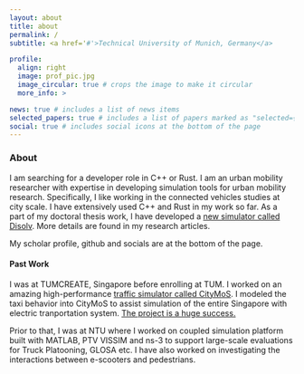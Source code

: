 ```yaml
---
layout: about
title: about
permalink: /
subtitle: <a href='#'>Technical University of Munich, Germany</a>

profile:
  align: right
  image: prof_pic.jpg
  image_circular: true # crops the image to make it circular
  more_info: >

news: true # includes a list of news items
selected_papers: true # includes a list of papers marked as "selected={true}"
social: true # includes social icons at the bottom of the page
---
```


### About

I am searching for a developer role in C++ or Rust.
I am an urban mobility researcher with expertise in developing simulation tools for urban mobility research. 
Specifically, I like working in the connected vehicles studies at city scale.
I have extensively used C++ and Rust in my work so far.
As a part of my doctoral thesis work, I have developed a [new simulator called Disolv](https://disolv.dev).
More details are found in my research articles.

My scholar profile, github and socials are at the bottom of the page.

#### Past Work

I was at TUMCREATE, Singapore before enrolling at TUM. I worked on an amazing high-performance [traffic simulator called CityMoS](https://citymos.net). I modeled the taxi behavior into CityMoS to assist simulation of the entire Singapore with electric tranportation system. [The project is a huge success.](https://www.tum-create.edu.sg/news/tumcreate-researchers-recognised-contributions-singapores-2040-vision-all-vehicles-run-cleaner)

Prior to that, I was at NTU where I worked on coupled simulation platform built with MATLAB, PTV VISSIM and ns-3 to support large-scale evaluations for Truck Platooning, GLOSA etc. I have also worked on investigating the interactions between e-scooters and pedestrians.
